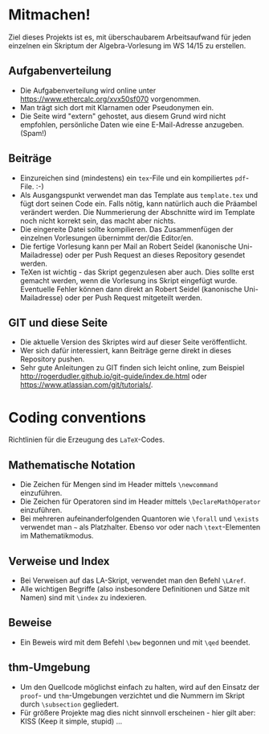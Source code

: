 # Mitmachen!
Ziel dieses Projekts ist es, mit überschaubarem Arbeitsaufwand für jeden einzelnen ein Skriptum der Algebra-Vorlesung im WS 14/15 zu erstellen.

## Aufgabenverteilung
 * Die Aufgabenverteilung wird online unter https://www.ethercalc.org/xvx50sf070 vorgenommen.
 * Man trägt sich dort mit Klarnamen oder Pseudonymen ein.
 * Die Seite wird "extern" gehostet, aus diesem Grund wird nicht empfohlen, persönliche Daten wie eine E-Mail-Adresse anzugeben. (Spam!)

## Beiträge
 * Einzureichen sind (mindestens) ein `tex`-File und ein kompiliertes `pdf`-File. :-)
 * Als Ausgangspunkt verwendet man das Template aus `template.tex` und fügt dort seinen Code ein. Falls nötig, kann natürlich auch die Präambel verändert werden. Die Nummerierung der Abschnitte wird im Template noch nicht korrekt sein, das macht aber nichts.
 * Die eingereite Datei sollte kompilieren. Das Zusammenfügen der einzelnen Vorlesungen übernimmt der/die Editor/en.
 * Die fertige Vorlesung kann per Mail an Robert Seidel (kanonische Uni-Mailadresse) oder per Push Request an dieses Repository gesendet werden.
 * TeXen ist wichtig - das Skript gegenzulesen aber auch. Dies sollte erst gemacht werden, wenn die Vorlesung ins Skript eingefügt wurde. Eventuelle Fehler können dann direkt an Robert Seidel (kanonische Uni-Mailadresse) oder per Push Request mitgeteilt werden.

## GIT und diese Seite
 * Die aktuelle Version des Skriptes wird auf dieser Seite veröffentlicht.
 * Wer sich dafür interessiert, kann Beiträge gerne direkt in dieses Repository pushen.
 * Sehr gute Anleitungen zu GIT finden sich leicht online, zum Beispiel http://rogerdudler.github.io/git-guide/index.de.html oder https://www.atlassian.com/git/tutorials/.

# Coding conventions
Richtlinien für die Erzeugung des `LaTeX`-Codes.

## Mathematische Notation
 * Die Zeichen für Mengen sind im Header mittels `\newcommand` einzuführen.
 * Die Zeichen für Operatoren sind im Header mittels `\DeclareMathOperator` einzuführen.
 * Bei mehreren aufeinanderfolgenden Quantoren wie `\forall` und `\exists` verwendet man `~` als Platzhalter. Ebenso vor oder nach `\text`-Elementen im Mathematikmodus.

## Verweise und Index
 * Bei Verweisen auf das LA-Skript, verwendet man den Befehl `\LAref`.
 * Alle wichtigen Begriffe (also insbesondere Definitionen und Sätze mit Namen) sind mit `\index` zu indexieren.

## Beweise
 * Ein Beweis wird mit dem Befehl `\bew` begonnen und mit `\qed` beendet.

## thm-Umgebung
 * Um den Quellcode möglichst einfach zu halten, wird auf den Einsatz der `proof`- und `thm`-Umgebungen verzichtet und die Nummern im Skript durch `\subsection` gegliedert.
 * Für größere Projekte mag dies nicht sinnvoll erscheinen - hier gilt aber: KISS (Keep it simple, stupid) ...
